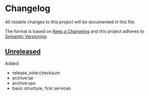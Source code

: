 # Changelog

All notable changes to this project will be documented in this file.

The format is based on [Keep a Changelog](http://keepachangelog.com/en/1.0.0/)
and this project adheres to [Semantic Versioning](http://semver.org/spec/v2.0.0.html).

<a name="unreleased"></a>
## [Unreleased]

Added:

- release_note:checksum
- archive:tar
- archive:upx
- basic structure, first services

[Unreleased]: https://github.com/julian7/magelib/tree/master
